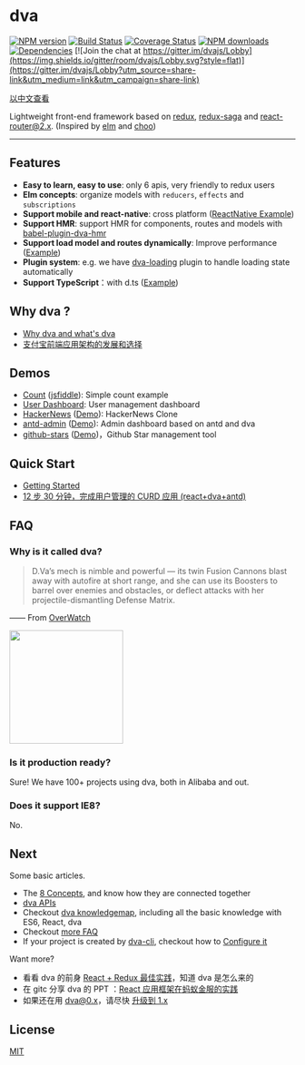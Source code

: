 # dva

[![NPM version](https://img.shields.io/npm/v/dva.svg?style=flat)](https://npmjs.org/package/dva)
[![Build Status](https://img.shields.io/travis/dvajs/dva.svg?style=flat)](https://travis-ci.org/dvajs/dva)
[![Coverage Status](https://img.shields.io/coveralls/dvajs/dva.svg?style=flat)](https://coveralls.io/r/dvajs/dva)
[![NPM downloads](http://img.shields.io/npm/dm/dva.svg?style=flat)](https://npmjs.org/package/dva)
[![Dependencies](https://david-dm.org/dvajs/dva/status.svg)](https://david-dm.org/dvajs/dva)
[![Join the chat at https://gitter.im/dvajs/Lobby](https://img.shields.io/gitter/room/dvajs/Lobby.svg?style=flat)](https://gitter.im/dvajs/Lobby?utm_source=share-link&utm_medium=link&utm_campaign=share-link)

[以中文查看](./README_zh-CN.md)

Lightweight front-end framework based on [redux](https://github.com/reactjs/redux), [redux-saga](https://github.com/yelouafi/redux-saga) and [react-router@2.x](https://github.com/ReactTraining/react-router/tree/v2.8.1). (Inspired by [elm](http://elm-lang.org/) and [choo](https://github.com/yoshuawuyts/choo))

---

## Features

* **Easy to learn, easy to use**: only 6 apis, very friendly to redux users
* **Elm concepts**: organize models with `reducers`, `effects` and `subscriptions`
* **Support mobile and react-native**: cross platform ([ReactNative Example](https://github.com/sorrycc/dva-example-react-native))
* **Support HMR**: support HMR for components, routes and models with [babel-plugin-dva-hmr](https://github.com/dvajs/babel-plugin-dva-hmr)
* **Support load model and routes dynamically**: Improve performance ([Example](https://github.com/dvajs/dva/tree/master/examples/dynamic-load))
* **Plugin system**: e.g. we have [dva-loading](https://github.com/dvajs/dva-loading) plugin to handle loading state automatically
* **Support TypeScript**：with d.ts ([Example](https://github.com/sorrycc/dva-boilerplate-typescript))

## Why dva ?

* [Why dva and what's dva](https://github.com/dvajs/dva/issues/1)
* [支付宝前端应用架构的发展和选择](https://www.github.com/sorrycc/blog/issues/6)

## Demos

* [Count](https://github.com/dvajs/dva/blob/master/examples/count) ([jsfiddle](https://jsfiddle.net/puftw0ea/3/)): Simple count example
* [User Dashboard](https://github.com/dvajs/dva-example-user-dashboard): User management dashboard
* [HackerNews](https://github.com/dvajs/dva-hackernews)  ([Demo](https://dvajs.github.io/dva-hackernews/)): HackerNews Clone
* [antd-admin](https://github.com/zuiidea/antd-admin) ([Demo](http://zuiidea.github.io/antd-admin/)): Admin dashboard based on antd and dva
* [github-stars](https://github.com/sorrycc/github-stars) ([Demo](http://sorrycc.github.io/github-stars/#/?_k=rmj86f))，Github Star management tool

## Quick Start

- [Getting Started](https://github.com/dvajs/dva/blob/master/docs/GettingStarted.md)
- [12 步 30 分钟，完成用户管理的 CURD 应用 (react+dva+antd)](https://github.com/sorrycc/blog/issues/18)

## FAQ

### Why is it called dva?

> D.Va’s mech is nimble and powerful — its twin Fusion Cannons blast away with autofire at short range, and she can use its Boosters to barrel over enemies and obstacles, or deflect attacks with her projectile-dismantling Defense Matrix.

—— From [OverWatch](http://ow.blizzard.cn/heroes/dva)

<img src="https://zos.alipayobjects.com/rmsportal/psagSCVHOKQVqqNjjMdf.jpg" width="200" height="200" />

### Is it production ready?

Sure! We have 100+ projects using dva, both in Alibaba and out.

### Does it support IE8?

No.

## Next

Some basic articles.

* The [8 Concepts](https://github.com/dvajs/dva/blob/master/docs/Concepts.md), and know how they are connected together
* [dva APIs](https://github.com/dvajs/dva/blob/master/docs/API.md)
* Checkout [dva knowledgemap](https://github.com/dvajs/dva-knowledgemap), including all the basic knowledge with ES6, React, dva
* Checkout [more FAQ](https://github.com/dvajs/dva/issues?q=is%3Aissue+is%3Aclosed+label%3Afaq)
* If your project is created by [dva-cli](https://github.com/dvajs/dva-cli), checkout how to [Configure it](https://github.com/sorrycc/roadhog/blob/master/README_en-us.md#configuration)

Want more?

* 看看 dva 的前身 [React + Redux 最佳实践](https://github.com/sorrycc/blog/issues/1)，知道 dva 是怎么来的
* 在 gitc 分享 dva 的 PPT ：[React 应用框架在蚂蚁金服的实践](http://slides.com/sorrycc/dva)
* 如果还在用 dva@0.x，请尽快 [升级到 1.x](https://github.com/dvajs/dva/pull/42#issuecomment-241323617)

## License

[MIT](https://tldrlegal.com/license/mit-license)

